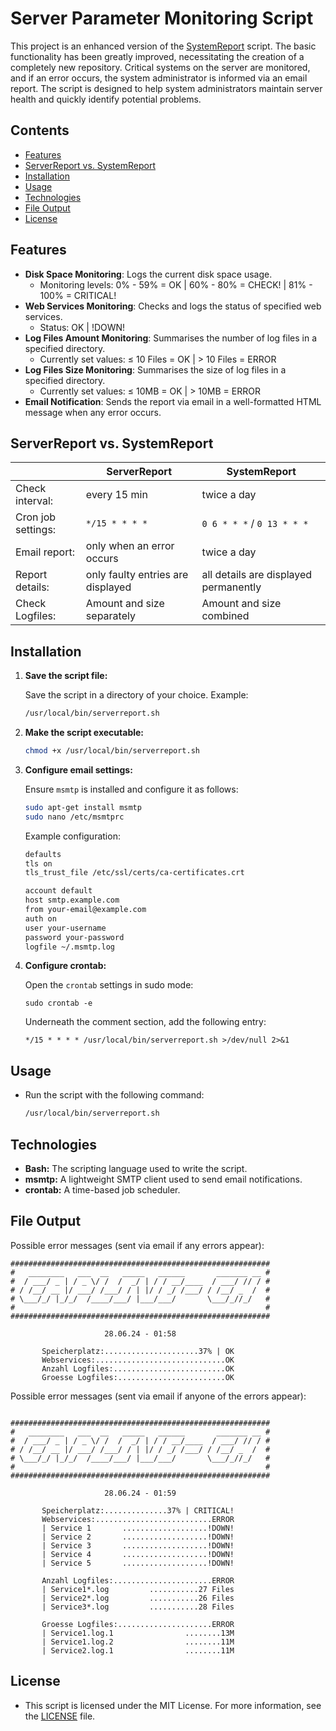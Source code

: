 # Server Parameter Monitoring Script 

This project is an enhanced version of the [SystemReport](https://github.com/KevWeh/SystemReport) script. The basic functionality has been greatly improved, necessitating the creation of a completely new repository. Critical systems on the server are monitored, and if an error occurs, the system administrator is informed via an email report. The script is designed to help system administrators maintain server health and quickly identify potential problems.

## Contents

- [Features](#features)
- [ServerReport vs. SystemReport](#serverreport-vs-systemreport)
- [Installation](#installation)
- [Usage](#usage)
- [Technologies](#technologies)
- [File Output](#file-output)
- [License](#license)

## Features

- **Disk Space Monitoring**: Logs the current disk space usage.
    - Monitoring levels: 0% - 59% = OK | 60% - 80% = CHECK! | 81% - 100% = CRITICAL!
- **Web Services Monitoring**: Checks and logs the status of specified web services.
    - Status: OK | !DOWN!
- **Log Files Amount Monitoring**: Summarises the number of log files in a specified directory.
    - Currently set values: ≤ 10 Files = OK | > 10 Files = ERROR
- **Log Files Size Monitoring**: Summarises the size of log files in a specified directory.
    - Currently set values: ≤ 10MB = OK | > 10MB = ERROR
- **Email Notification**: Sends the report via email in a well-formatted HTML message when any error occurs.

## ServerReport vs. SystemReport
|                    | ServerReport                      | SystemReport                          |
|--------------------|-----------------------------------|---------------------------------------|
| Check interval:    | every 15 min                      | twice a day                           |
| Cron job settings: | `*/15 * * * *`                    | `0 6 * * *` / `0 13 * * *`            |
| Email report:      | only when an error occurs         | twice a day                           |
| Report details:    | only faulty entries are displayed | all details are displayed permanently |
| Check Logfiles:    | Amount and size separately        | Amount and size combined              |

## Installation

1. **Save the script file:**

   Save the script in a directory of your choice. Example:
   ```bash
   /usr/local/bin/serverreport.sh
   ```

2. **Make the script executable:**
   ```bash
   chmod +x /usr/local/bin/serverreport.sh
   ```


3. **Configure email settings:**

   Ensure `msmtp` is installed and configure it as follows:
   ```bash
   sudo apt-get install msmtp
   sudo nano /etc/msmtprc
   ```
   Example configuration:
   ```bash
   defaults
   tls on
   tls_trust_file /etc/ssl/certs/ca-certificates.crt

   account default
   host smtp.example.com
   from your-email@example.com
   auth on
   user your-username
   password your-password
   logfile ~/.msmtp.log
   ```


4. **Configure crontab:**

    Open the `crontab` settings in sudo mode:
    ```shell
    sudo crontab -e
    ```

    Underneath the comment section, add the following entry:
    ```shell
    */15 * * * * /usr/local/bin/serverreport.sh >/dev/null 2>&1
    ```

## Usage

- Run the script with the following command:

   ```bash
   /usr/local/bin/serverreport.sh
   ```

## Technologies
- **Bash:** The scripting language used to write the script.
- **msmtp:** A lightweight SMTP client used to send email notifications.
- **crontab:** A time-based job scheduler.

## File Output

Possible error messages (sent via email if any errors appear):
```
##########################################################
#   ________   ___  __   _____   ______       _______ __ #
#  / ___/ _ | / _ \/ /  /  _/ | / / __/____  / ___/ // / #
# / /__/ __ |/ ___/ /___/ / | |/ / _/ /___/ / /__/ _  /  #
# \___/_/ |_/_/  /____/___/ |___/___/       \___/_//_/   #
#                                                        #
##########################################################

                     28.06.24 - 01:58

       Speicherplatz:.....................37% | OK
       Webservices:.............................OK
       Anzahl Logfiles:.........................OK
       Groesse Logfiles:........................OK
```

Possible error messages (sent via email if anyone of the errors appear):
```
 
##########################################################
#   ________   ___  __   _____   ______       _______ __ #
#  / ___/ _ | / _ \/ /  /  _/ | / / __/____  / ___/ // / #
# / /__/ __ |/ ___/ /___/ / | |/ / _/ /___/ / /__/ _  /  #
# \___/_/ |_/_/  /____/___/ |___/___/       \___/_//_/   #
#                                                        #
##########################################################

                     28.06.24 - 01:59

       Speicherplatz:..............37% | CRITICAL!
       Webservices:..........................ERROR
       | Service 1       ...................!DOWN!
       | Service 2       ...................!DOWN!
       | Service 3       ...................!DOWN!
       | Service 4       ...................!DOWN!
       | Service 5       ...................!DOWN!

       Anzahl Logfiles:......................ERROR
       | Service1*.log         ...........27 Files
       | Service2*.log         ...........26 Files
       | Service3*.log         ...........28 Files

       Groesse Logfiles:.....................ERROR
       | Service1.log.1                ........13M
       | Service1.log.2                ........11M
       | Service2.log.1                ........11M

```

## License

- This script is licensed under the MIT License. For more information, see the [LICENSE](./LICENSE) file.
